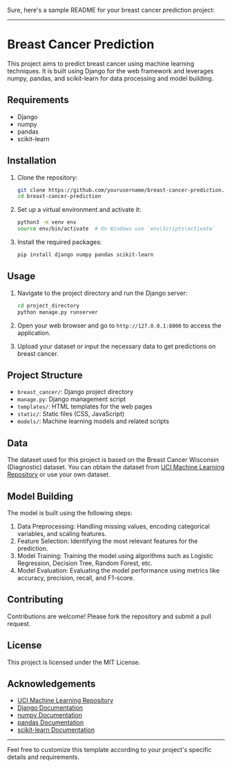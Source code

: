 Sure, here's a sample README for your breast cancer prediction project:

---

# Breast Cancer Prediction

This project aims to predict breast cancer using machine learning techniques. It is built using Django for the web framework and leverages numpy, pandas, and scikit-learn for data processing and model building.

## Requirements

- Django
- numpy
- pandas
- scikit-learn

## Installation

1. Clone the repository:

   ```bash
   git clone https://github.com/yourusername/breast-cancer-prediction.git
   cd breast-cancer-prediction
   ```

2. Set up a virtual environment and activate it:

   ```bash
   python3 -m venv env
   source env/bin/activate  # On Windows use `env\Scripts\activate`
   ```

3. Install the required packages:

   ```bash
   pip install django numpy pandas scikit-learn
   ```

## Usage

1. Navigate to the project directory and run the Django server:

   ```bash
   cd project_directory
   python manage.py runserver
   ```

2. Open your web browser and go to `http://127.0.0.1:8000` to access the application.

3. Upload your dataset or input the necessary data to get predictions on breast cancer.

## Project Structure

- `breast_cancer/`: Django project directory
- `manage.py`: Django management script
- `templates/`: HTML templates for the web pages
- `static/`: Static files (CSS, JavaScript)
- `models/`: Machine learning models and related scripts

## Data

The dataset used for this project is based on the Breast Cancer Wisconsin (Diagnostic) dataset. You can obtain the dataset from [UCI Machine Learning Repository](https://archive.ics.uci.edu/ml/datasets/Breast+Cancer+Wisconsin+(Diagnostic)) or use your own dataset.

## Model Building

The model is built using the following steps:

1. Data Preprocessing: Handling missing values, encoding categorical variables, and scaling features.
2. Feature Selection: Identifying the most relevant features for the prediction.
3. Model Training: Training the model using algorithms such as Logistic Regression, Decision Tree, Random Forest, etc.
4. Model Evaluation: Evaluating the model performance using metrics like accuracy, precision, recall, and F1-score.

## Contributing

Contributions are welcome! Please fork the repository and submit a pull request.

## License

This project is licensed under the MIT License.

## Acknowledgements

- [UCI Machine Learning Repository](https://archive.ics.uci.edu/ml/datasets/Breast+Cancer+Wisconsin+(Diagnostic))
- [Django Documentation](https://docs.djangoproject.com/)
- [numpy Documentation](https://numpy.org/doc/)
- [pandas Documentation](https://pandas.pydata.org/pandas-docs/stable/)
- [scikit-learn Documentation](https://scikit-learn.org/stable/documentation.html)

---

Feel free to customize this template according to your project's specific details and requirements.
